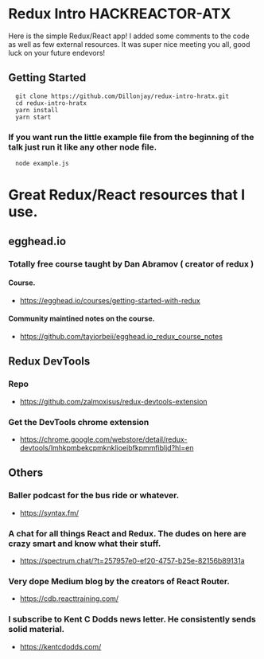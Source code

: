 # Redux Intro HACKREACTOR-ATX

Here is the simple Redux/React app! I added some comments to the code as well as few external resources. It was super nice meeting you all, good luck on your future endevors!

## Getting Started

```
  git clone https://github.com/Dillonjay/redux-intro-hratx.git
  cd redux-intro-hratx
  yarn install
  yarn start
```

### If you want run the little example file from the beginning of the talk just run it like any other node file.

```
  node example.js
```

# Great Redux/React resources that I use.

## egghead.io
### Totally free course taught by Dan Abramov ( creator of redux )
#### Course.
* https://egghead.io/courses/getting-started-with-redux
#### Community maintined notes on the course.
* https://github.com/tayiorbeii/egghead.io_redux_course_notes

## Redux DevTools
### Repo
* https://github.com/zalmoxisus/redux-devtools-extension
### Get the DevTools chrome extension
* https://chrome.google.com/webstore/detail/redux-devtools/lmhkpmbekcpmknklioeibfkpmmfibljd?hl=en


## Others
### Baller podcast for the bus ride or whatever.
* https://syntax.fm/
### A chat for all things React and Redux. The dudes on here are crazy smart and know what their stuff.
* https://spectrum.chat/?t=257957e0-ef20-4757-b25e-82156b89131a
### Very dope Medium blog by the creators of React Router.
* https://cdb.reacttraining.com/
### I subscribe to Kent C Dodds news letter. He consistently sends solid material.
* https://kentcdodds.com/